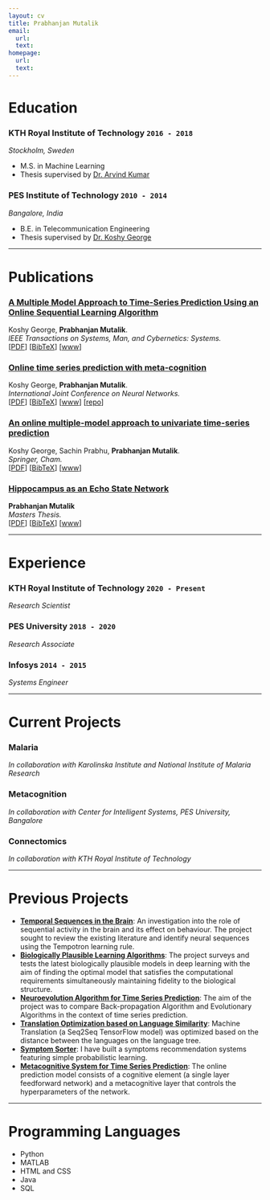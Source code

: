 ```yaml
---
layout: cv
title: Prabhanjan Mutalik
email:
  url: 
  text: 
homepage:
  url:
  text: 
---
```


# **Education**
### **KTH Royal Institute of Technology**  `2016 - 2018`
*Stockholm, Sweden*

- M.S. in Machine Learning
- Thesis supervised by [Dr. Arvind Kumar](https://www.kth.se/profile/arvindku/) 

### **PES Institute of Technology**  `2010 - 2014`
*Bangalore, India*

- B.E. in Telecommunication Engineering
- Thesis supervised by [Dr. Koshy George](https://research.pes.edu/cis/domain-head/)


---


# **Publications**

### [**A Multiple Model Approach to Time-Series Prediction Using an Online Sequential Learning Algorithm**](https://ieeexplore.ieee.org/abstract/document/7959546)
Koshy George, **Prabhanjan Mutalik**.<br> 
_IEEE Transactions on Systems, Man, and Cybernetics: Systems._<br>
[[PDF](https://sci-hub.tw/10.1109/tsmc.2017.2712184)]
[[BibTeX](https://scholar.googleusercontent.com/scholar.bib?q=info:yoCygnqBr1IJ:scholar.google.com/&output=citation&scisdr=CgWwsGS9ELDG3vi4LKs:AAGBfm0AAAAAXwC9NKtt6BZl180dAnKTaAOVk7m0dY4v&scisig=AAGBfm0AAAAAXwC9NEbiJg4QT0r3qimVkpKBnEfLQjBm&scisf=4&ct=citation&cd=-1&hl=en)]
[[www](https://ieeexplore.ieee.org/abstract/document/7959546)]

### [**Online time series prediction with meta-cognition**](https://ieeexplore.ieee.org/abstract/document/7727462)
Koshy George, **Prabhanjan Mutalik**.<br> 
_International Joint Conference on Neural Networks._<br>
[[PDF](https://sci-hub.tw/10.1109/ijcnn.2016.7727462)]
[[BibTeX](https://scholar.googleusercontent.com/scholar.bib?q=info:f5nlN8JlB_gJ:scholar.google.com/&output=citation&scisdr=CgWwsGS9ELDG3vi7wwg:AAGBfm0AAAAAXwC-2wig1SZmpoyy-mcOMdaR4grDJV4W&scisig=AAGBfm0AAAAAXwC-26Lm52hxPUjImYbr4h9lWhyLWR-0&scisf=4&ct=citation&cd=-1&hl=en)]
[[www](https://ieeexplore.ieee.org/abstract/document/7727462)]
[[repo](https://github.com/pthalic/Prediction-with-Meta-Cognition)]

### [**An online multiple-model approach to univariate time-series prediction**](https://link.springer.com/chapter/10.1007/978-3-319-14063-6_19)
Koshy George, Sachin Prabhu, **Prabhanjan Mutalik**.<br> 
_Springer, Cham._<br>
[[PDF](https://sci-hub.tw/10.1007/978-3-319-14063-6)]
[[BibTeX](https://scholar.googleusercontent.com/scholar.bib?q=info:WVdimaJdRbIJ:scholar.google.com/&output=citation&scisdr=CgWwsGS9ELDG3vjE_lY:AAGBfm0AAAAAXwDB5lYkqGEHJTfRLRMxGCvDvUbNt9dk&scisig=AAGBfm0AAAAAXwDB5rdr3GocsbbFR7VLx13ER7T16iiJ&scisf=4&ct=citation&cd=-1&hl=en)]
[[www](https://link.springer.com/chapter/10.1007/978-3-319-14063-6_19)]

### [**Hippocampus as an Echo State Network**](https://kth.diva-portal.org/smash/record.jsf?dswid=2618&pid=diva2%3A1280738&c=2&searchType=SIMPLE&language=en&query=prabhanjan+mutalik&af=%5B%5D&aq=%5B%5B%5D%5D&aq2=%5B%5B%5D%5D&aqe=%5B%5D&noOfRows=50&sortOrder=author_sort_asc&sortOrder2=title_sort_asc&onlyFullText=false&sf=all)
**Prabhanjan Mutalik** <br>
_Masters Thesis._<br>
[[PDF](https://kth.diva-portal.org/smash/get/diva2:1280738/FULLTEXT01.pdf)]
[[BibTeX](https://scholar.googleusercontent.com/scholar.bib?q=info:J2nMNbPu5yoJ:scholar.google.com/&output=citation&scisdr=CgWwsGS9ELDG3vjCsrw:AAGBfm0AAAAAXwDHqrw0tAjIkgHmKYXozXdthe8UlsLM&scisig=AAGBfm0AAAAAXwDHqs6W-2kaSl9fHGv730_SqHRe-6Za&scisf=4&ct=citation&cd=-1&hl=en)]
[[www](https://kth.diva-portal.org/smash/record.jsf?dswid=2618&pid=diva2%3A1280738&c=2&searchType=SIMPLE&language=en&query=prabhanjan+mutalik&af=%5B%5D&aq=%5B%5B%5D%5D&aq2=%5B%5B%5D%5D&aqe=%5B%5D&noOfRows=50&sortOrder=author_sort_asc&sortOrder2=title_sort_asc&onlyFullText=false&sf=all)]

---

# **Experience**

### **KTH Royal Institute of Technology** `2020 - Present`
_Research Scientist_<br>

### **PES University** `2018 - 2020`
_Research Associate_<br>

### **Infosys** `2014 - 2015`
_Systems Engineer_<br>


---

# **Current Projects**

### **Malaria**
_In collaboration with Karolinska Institute and National Institute of Malaria Research_ <br>

### **Metacognition**
_In collaboration with Center for Intelligent Systems, PES University, Bangalore_ <br>


### **Connectomics**
_In collaboration with KTH Royal Institute of Technology_ <br>


---


# **Previous Projects**

- [**Temporal Sequences in the Brain**](https://www.researchgate.net/publication/324648419_Temporal_Sequences_in_the_Brain): An investigation into the role of sequential activity in the brain and its effect on behaviour. The project sought to review the existing literature and identify neural sequences using the Tempotron learning rule.
- [**Biologically Plausible Learning Algorithms**](https://www.researchgate.net/publication/336737416_Biologically_Plausible_Learning_Algorithms): The project surveys and tests the latest biologically plausible models in deep learning with the aim of finding the optimal model that satisfies the computational requirements simultaneously maintaining fidelity to the biological structure.
- [**Neuroevolution Algorithm for Time Series Prediction**](https://www.kth.se/social/files/5c0f81f856be5b31deb0900f/Mutalik_comparison-bpa-neuroevolution.pdf): The aim of the project was to compare Back-propagation Algorithm and Evolutionary Algorithms in the context of time series prediction.
- [**Translation Optimization based on Language Similarity**](https://www.researchgate.net/publication/342699316_Predicting_Translation_Performance_using_Language_Similarity): Machine Translation (a Seq2Seq TensorFlow model) was optimized based on the distance between the languages on the language tree.
- [**Symptom Sorter**](https://github.com/pthalic/Symptom-Sorter): I have built a symptoms recommendation systems featuring simple probabilistic learning. 
- [**Metacognitive System for Time Series Prediction**](https://github.com/pthalic/Prediction-with-Meta-Cognition): The online prediction model consists of a cognitive element (a single layer feedforward network) and a metacognitive layer that controls the hyperparameters of the network.  
---

# **Programming Languages**
- Python
- MATLAB
- HTML and CSS
- Java
- SQL
